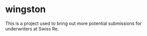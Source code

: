 # wingston
This is a project used to bring out more potential submissions for underwriters at Swiss Re.
